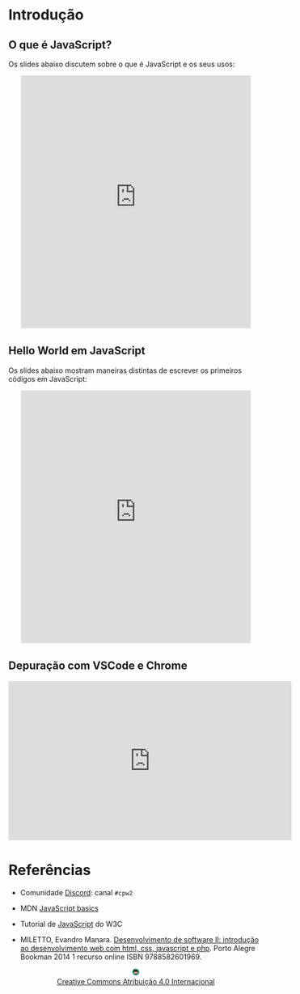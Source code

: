 # Introdução

## O que é JavaScript?

Os slides abaixo discutem sobre o que é JavaScript e os seus usos:

<center>
<iframe src="https://rodrigoprestesmachado.github.io/cpw2/introducao/intro/index.html#/" title="Introdução" width="90%" height="500" style="border:none;"></iframe>
</center>

## Hello World em JavaScript

Os slides abaixo mostram maneiras distintas de escrever os primeiros códigos em JavaScript:

<center>
<iframe src="https://rodrigoprestesmachado.github.io/cpw2/introducao/hello/index.html#/" title="Hello World" width="90%" height="500" style="border:none;"></iframe>
</center>

## Depuração com VSCode e Chrome

<iframe width="560" height="315" src="https://www.youtube.com/embed/HLyR2PNLnRA" title="YouTube video player" frameborder="0" allow="accelerometer; autoplay; clipboard-write; encrypted-media; gyroscope; picture-in-picture" allowfullscreen></iframe>

# Referências

* Comunidade [Discord](https://discord.com/invite/C29cqvm): canal `#cpw2`

* MDN [JavaScript basics](https://developer.mozilla.org/en-US/docs/Learn/Getting_started_with_the_web/JavaScript_basics)

* Tutorial de [JavaScript](http://www.w3schools.com/js) do W3C

* MILETTO, Evandro Manara. [Desenvolvimento de software II: introdução ao desenvolvimento web com html, css, javascript e php](https://biblioteca.ifrs.edu.br/pergamum_ifrs/biblioteca_s/acesso_login.php?cod_acervo_acessibilidade=5020682&acesso=aHR0cHM6Ly9pbnRlZ3JhZGEubWluaGFiaWJsaW90ZWNhLmNvbS5ici9ib29rcy85Nzg4NTgyNjAxOTY5&label=acesso%20restrito). Porto Alegre Bookman 2014 1 recurso online ISBN 9788582601969.

<center>
<a href="https://github.com/rodrigoprestesmachado" target="blanck"><img src="../imgs/logo.png" alt="Rodrigo Prestes Machado" width="3%" height="3%" border=0 style="border:0; text-decoration:none; outline:none"></a><br/>
<a rel="license" href="http://creativecommons.org/licenses/by/4.0/">Creative Commons Atribuição 4.0 Internacional</a>
</center>

